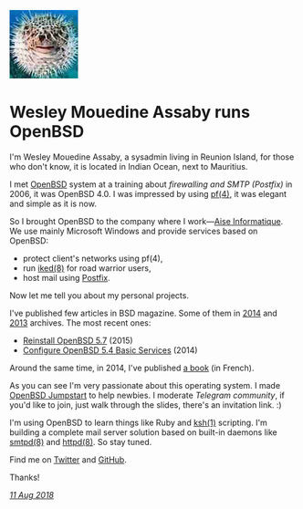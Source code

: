 <p><a href="/" alt="avatar" title="home page"><img src="wesley974.jpeg" class="avatar"></a></p>

# Wesley Mouedine Assaby runs OpenBSD

I'm Wesley Mouedine Assaby, a sysadmin living in Reunion Island,
for those who don't know, it is located in Indian Ocean, next to
Mauritius.

I met [OpenBSD] system at a training about _firewalling and SMTP
(Postfix)_ in 2006, it was OpenBSD 4.0. I was impressed by using
[pf(4)], it was elegant and simple as it is now.

So I brought OpenBSD to the company where I work&mdash;[Aise
Informatique](http://www.aise.re). We use mainly Microsoft Windows
and provide services based on OpenBSD:

- protect client's networks using pf(4),
- run [iked(8)] for road warrior users,
- host mail using [Postfix].

Now let me tell you about my personal projects.

I've published few articles in BSD magazine. Some of them in
[2014](https://bsdmag.org/download/201407-pdf/) and
[2013](https://bsdmag.org/download/2013/) archives. The most recent
ones:

- [Reinstall OpenBSD 5.7](https://bsdmag.org/download/bsdm) (2015)
- [Configure OpenBSD 5.4 Basic Services](https://bsdmag.org/download/bsd-22014-pdf) (2014)

Around the same time, in 2014, I've  published [a
book](https://www.smashwords.com/books/view/449457) (in French).

As you can see I'm very passionate about this operating system. I
made [OpenBSD Jumpstart](http://www.openbsdjumpstart.org) to help
newbies. I moderate _Telegram community_, if you'd like to join,
just walk through the slides, there's an invitation link. :)

I'm using OpenBSD to learn things like Ruby and [ksh(1)] scripting.
I'm building a complete mail server solution based on built-in
daemons like [smtpd(8)] and [httpd(8)]. So stay tuned.

Find me on
[Twitter](https://twitter.com/wesley974) and
[GitHub](https://github.com/wesley974).

Thanks!

_[11 Aug 2018](/raw/people/wesley974.md)_

[OpenBSD]: https://www.openbsd.org/
[iked(8)]: https://man.openbsd.org/iked.8
[Postfix]: http://www.postfix.org
[smtpd(8)]: https://man.openbsd.org/smtpd.8
[httpd(8)]: https://man.openbsd.org/httpd.8
[pf(4)]: https://man.openbsd.org/pf.4
[ksh(1)]: https://man.openbsd.org/ksh.1
